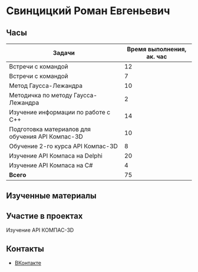 
# Свинцицкий Роман Евгеньевич

## Часы

|Задачи|Время выполнения, ак. час|
|----------------|----------------|
|Встречи с командой |12|
|Встречи с командой | 7|
|Метод Гаусса-Лежандра | 10|
|Методичка по методу Гаусса-Лежандра | 2|
|Изучение информации по работе с  C++ | 14|
|Подготовка материалов для обучения API Компас-3D | 10|
|Обучение 2-го курса API Компас-3D | 8|
|Изучение API Компаса на Delphi | 20|
|Изучение API Компаса на C# | 4|
|<b>Всего </b> | 75|


## Изученные материалы



## Участие в проектах
Изучение API КОМПАС-3D

## Контакты <br>
- [ВКонтакте](https://vk.com/id613210281)
